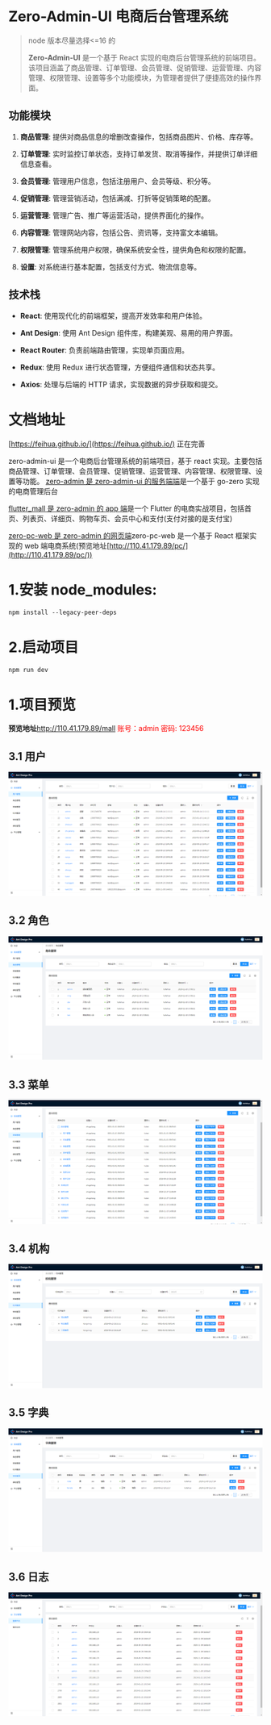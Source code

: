 # Zero-Admin-UI 电商后台管理系统

> node 版本尽量选择<=16 的
>
> **Zero-Admin-UI** 是一个基于 React 实现的电商后台管理系统的前端项目。该项目涵盖了商品管理、订单管理、会员管理、促销管理、运营管理、内容管理、权限管理、设置等多个功能模块，为管理者提供了便捷高效的操作界面。

## 功能模块

1. **商品管理**: 提供对商品信息的增删改查操作，包括商品图片、价格、库存等。

2. **订单管理**: 实时监控订单状态，支持订单发货、取消等操作，并提供订单详细信息查看。

3. **会员管理**: 管理用户信息，包括注册用户、会员等级、积分等。

4. **促销管理**: 管理营销活动，包括满减、打折等促销策略的配置。

5. **运营管理**: 管理广告、推广等运营活动，提供界面化的操作。

6. **内容管理**: 管理网站内容，包括公告、资讯等，支持富文本编辑。

7. **权限管理**: 管理系统用户权限，确保系统安全性，提供角色和权限的配置。

8. **设置**: 对系统进行基本配置，包括支付方式、物流信息等。

## 技术栈

- **React**: 使用现代化的前端框架，提高开发效率和用户体验。

- **Ant Design**: 使用 Ant Design 组件库，构建美观、易用的用户界面。

- **React Router**: 负责前端路由管理，实现单页面应用。

- **Redux**: 使用 Redux 进行状态管理，方便组件通信和状态共享。

- **Axios**: 处理与后端的 HTTP 请求，实现数据的异步获取和提交。

# 文档地址

[https://feihua.github.io/](https://feihua.github.io/) 正在完善

zero-admin-ui 是一个电商后台管理系统的前端项目，基于 react 实现。主要包括商品管理、订单管理、会员管理、促销管理、运营管理、内容管理、权限管理、设置等功能。 [zero-admin 是 zero-admin-ui 的服务端端](https://github.com/feihua/zero-admin)是一个基于 go-zero 实现的电商管理后台

[flutter_mall 是 zero-admin 的 app 端](https://github.com/feihua/flutter_mall)是一个 Flutter 的电商实战项目，包括首页、列表页、详细页、购物车页、会员中心和支付(支付对接的是支付宝)

[zero-pc-web 是 zero-admin 的网页端](https://github.com/feihua/zero-pc-web)zero-pc-web 是一个基于 React 框架实现的 web 端电商系统(预览地址[http://110.41.179.89/pc/](http://110.41.179.89/pc/))

# 1.安装 node_modules:

```shell
npm install --legacy-peer-deps

```

# 2.启动项目

```shell
npm run dev
```

# 1.项目预览

**预览地址**http://110.41.179.89/mall <span  style="color: red;"> 账号：admin 密码: 123456</span>

## 3.1 用户

![image-20210427204637691](./images/user.png)

## 3.2 角色

![图片](./images/role.png)

## 3.3 菜单

![图片](./images/menu.png)

## 3.4 机构

![图片](./images/dept.png)

## 3.5 字典

![image-20210427204811263](./images/dict.png)

## 3.6 日志

![image-20210427204848192](./images/log.png)
